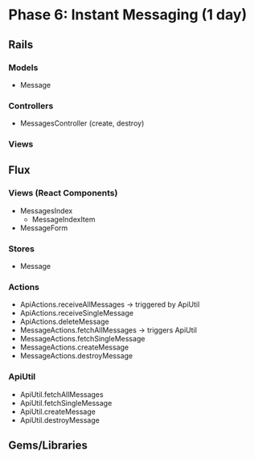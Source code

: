# Phase 6: Instant Messaging (1 day)

## Rails
### Models
* Message

### Controllers
* MessagesController (create, destroy)

### Views

## Flux
### Views (React Components)
* MessagesIndex
  - MessageIndexItem
* MessageForm

### Stores
* Message

### Actions
* ApiActions.receiveAllMessages -> triggered by ApiUtil
* ApiActions.receiveSingleMessage
* ApiActions.deleteMessage
* MessageActions.fetchAllMessages -> triggers ApiUtil
* MessageActions.fetchSingleMessage
* MessageActions.createMessage
* MessageActions.destroyMessage

### ApiUtil
* ApiUtil.fetchAllMessages
* ApiUtil.fetchSingleMessage
* ApiUtil.createMessage
* ApiUtil.destroyMessage

## Gems/Libraries
